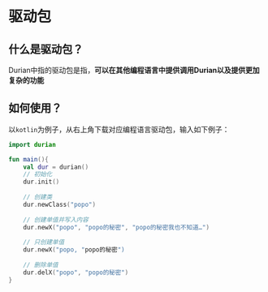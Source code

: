 ﻿# 驱动包

## 什么是驱动包？

Durian中指的驱动包是指，**可以在其他编程语言中提供调用Durian以及提供更加复杂的功能**

## 如何使用？

以`kotlin`为例子，从右上角下载对应编程语言驱动包，输入如下例子：

```kotlin
import durian

fun main(){
    val dur = durian()
    // 初始化
    dur.init()
    
    // 创建类
    dur.newClass("popo")
    
    // 创建单值并写入内容
    dur.newX("popo", "popo的秘密", "popo的秘密我也不知道…")
    
    // 只创建单值
    dur.newX("popo, "popo的秘密")
    
    // 删除单值
    dur.delX("popo", "popo的秘密")
}
```
